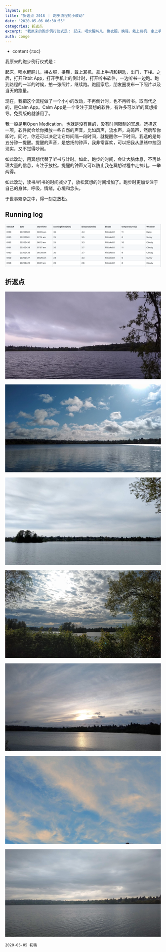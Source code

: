 ```yaml
---
layout: post
title: "折返点 2018 ｜ 跑步流程的小改动"
date: "2020-05-06 06:30:55"
categories: 折返点
excerpt: "我原来的跑步例行仪式是： 起床，喝水醒盹儿，换衣服，换鞋，戴上耳机，拿上手机和钥匙，出门，下楼。之后，打开Fitbit App，打开手机上的倒计..."
auth: conge
---
```

* content
{:toc}

我原来的跑步例行仪式是：

起床，喝水醒盹儿，换衣服，换鞋，戴上耳机，拿上手机和钥匙，出门，下楼。之后，打开Fitbit App，打开手机上的倒计时，打开听书软件，一边听书一边跑。跑到路程的一半的时候，拍一张照片，继续跑。跑回家后，朋友圈发布一下照片以及当天的跑量。

现在，我把这个流程做了一个小小的改动，不再倒计时，也不再听书。取而代之的，是Calm App。Calm App是一个专注于冥想的软件，有许多可以听的冥想指导。免费版的就够用了。

我一般是用Open Medication，也就是没有目的，没有时间限制的冥想。选择这一项，软件就会给你播放一些自然的声音，比如风声，流水声，鸟鸣声，然后帮你即时。同时，你还可以决定让它每间隔一段时间，就提醒你一下时间。我选的是每五分钟一提醒。提醒的声音，是悠扬的钟声，我非常喜欢，可以把我从思绪中拉回现实，又不觉得吵闹。

如此改动，用冥想代替了听书与计时。如此，跑步的时间，会让大脑休息，不再处理大量的信息，专注于放松。提醒的钟声又可以防止我在冥想过程中走神儿。一举两得。

如此改动，读书/听书的时间减少了，放松冥想的时间增加了。跑步时更加专注于自己的身体，呼吸，情绪，心境和念头。

于世事繁杂之中，得一刻之放松。

## Running log
![Running log week 20, 2020](/assets/images/折返点/118382-e5152b9f3233f10b.png)


## 折返点
![20200426.jpg](/assets/images/折返点/118382-504cc4eedaa42dd0.jpg)

![20200427.jpg](/assets/images/折返点/118382-351153f011f65530.jpg)

![20200428.jpg](/assets/images/折返点/118382-27c585fcf3be6089.jpg)

![20200429.jpg](/assets/images/折返点/118382-1fa3f4ac250626c8.jpg)

![20200430.jpg](/assets/images/折返点/118382-df330795476055d5.jpg)

![20200501.jpg](/assets/images/折返点/118382-c4bb79190c566f72.jpg)

![20200502.jpg](/assets/images/折返点/118382-5a169f9978d5c6c8.jpg)



```
2020-05-05 初稿
```
